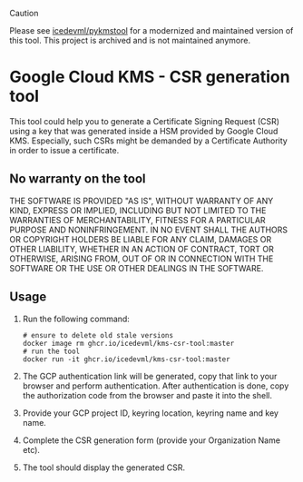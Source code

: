 > [!CAUTION]
> Please see [icedevml/pykmstool](https://github.com/icedevml/pykmstool) for a modernized and maintained version of this tool. This project is archived and is not maintained anymore.

# Google Cloud KMS - CSR generation tool

This tool could help you to generate a Certificate Signing Request (CSR) using a key that was generated inside a HSM provided by Google Cloud KMS. Especially, such CSRs might be demanded by a Certificate Authority in order to issue a certificate.

## No warranty on the tool

THE SOFTWARE IS PROVIDED "AS IS", WITHOUT WARRANTY OF ANY KIND, EXPRESS OR
IMPLIED, INCLUDING BUT NOT LIMITED TO THE WARRANTIES OF MERCHANTABILITY,
FITNESS FOR A PARTICULAR PURPOSE AND NONINFRINGEMENT. IN NO EVENT SHALL THE
AUTHORS OR COPYRIGHT HOLDERS BE LIABLE FOR ANY CLAIM, DAMAGES OR OTHER
LIABILITY, WHETHER IN AN ACTION OF CONTRACT, TORT OR OTHERWISE, ARISING FROM,
OUT OF OR IN CONNECTION WITH THE SOFTWARE OR THE USE OR OTHER DEALINGS IN THE
SOFTWARE.

## Usage

1. Run the following command:
   ```
   # ensure to delete old stale versions
   docker image rm ghcr.io/icedevml/kms-csr-tool:master
   # run the tool
   docker run -it ghcr.io/icedevml/kms-csr-tool:master
   ```

2. The GCP authentication link will be generated, copy that link to your browser and perform authentication.
   After authentication is done, copy the authorization code from the browser and paste it into the shell.

3. Provide your GCP project ID, keyring location, keyring name and key name.

4. Complete the CSR generation form (provide your Organization Name etc).

5. The tool should display the generated CSR.
